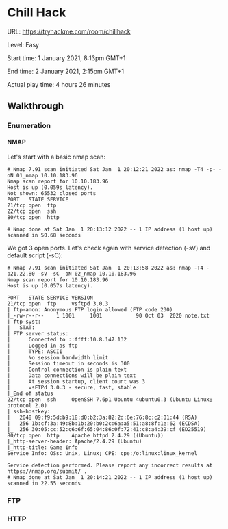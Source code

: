 # Chill Hack

URL: https://tryhackme.com/room/chillhack



Level: Easy



Start time: 1 January 2021, 8:13pm GMT+1


End time: 2 January 2021, 2:15pm GMT+1


Actual play time: 4 hours 26 minutes


## Walkthrough

### Enumeration


#### NMAP


Let's start with a basic nmap scan:

```
# Nmap 7.91 scan initiated Sat Jan  1 20:12:21 2022 as: nmap -T4 -p- -oN 01_nmap 10.10.183.96
Nmap scan report for 10.10.183.96
Host is up (0.059s latency).
Not shown: 65532 closed ports
PORT   STATE SERVICE
21/tcp open  ftp
22/tcp open  ssh
80/tcp open  http

# Nmap done at Sat Jan  1 20:13:12 2022 -- 1 IP address (1 host up) scanned in 50.68 seconds
```

We got 3 open ports. Let's check again with service detection (-sV) and default script (-sC):

```
# Nmap 7.91 scan initiated Sat Jan  1 20:13:58 2022 as: nmap -T4 -p21,22,80 -sV -sC -oN 02_nmap 10.10.183.96
Nmap scan report for 10.10.183.96
Host is up (0.057s latency).

PORT   STATE SERVICE VERSION
21/tcp open  ftp     vsftpd 3.0.3
| ftp-anon: Anonymous FTP login allowed (FTP code 230)
|_-rw-r--r--    1 1001     1001           90 Oct 03  2020 note.txt
| ftp-syst:
|   STAT:
| FTP server status:
|      Connected to ::ffff:10.8.147.132
|      Logged in as ftp
|      TYPE: ASCII
|      No session bandwidth limit
|      Session timeout in seconds is 300
|      Control connection is plain text
|      Data connections will be plain text
|      At session startup, client count was 3
|      vsFTPd 3.0.3 - secure, fast, stable
|_End of status
22/tcp open  ssh     OpenSSH 7.6p1 Ubuntu 4ubuntu0.3 (Ubuntu Linux; protocol 2.0)
| ssh-hostkey:
|   2048 09:f9:5d:b9:18:d0:b2:3a:82:2d:6e:76:8c:c2:01:44 (RSA)
|   256 1b:cf:3a:49:8b:1b:20:b0:2c:6a:a5:51:a8:8f:1e:62 (ECDSA)
|_  256 30:05:cc:52:c6:6f:65:04:86:0f:72:41:c8:a4:39:cf (ED25519)
80/tcp open  http    Apache httpd 2.4.29 ((Ubuntu))
|_http-server-header: Apache/2.4.29 (Ubuntu)
|_http-title: Game Info
Service Info: OSs: Unix, Linux; CPE: cpe:/o:linux:linux_kernel

Service detection performed. Please report any incorrect results at https://nmap.org/submit/ .
# Nmap done at Sat Jan  1 20:14:21 2022 -- 1 IP address (1 host up) scanned in 22.55 seconds
```







### FTP


### HTTP



